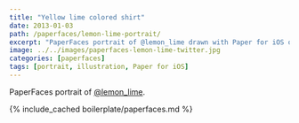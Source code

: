 ```yaml
---
title: "Yellow lime colored shirt"
date: 2013-01-03
path: /paperfaces/lemon-lime-portrait/
excerpt: "PaperFaces portrait of @lemon_lime drawn with Paper for iOS on an iPad."
image: ../../images/paperfaces-lemon-lime-twitter.jpg
categories: [paperfaces]
tags: [portrait, illustration, Paper for iOS]
---
```


PaperFaces portrait of [@lemon_lime](https://twitter.com/lemon_lime).

{% include_cached boilerplate/paperfaces.md %}

